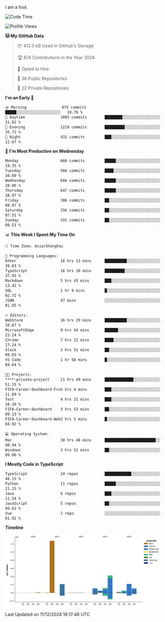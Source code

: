 I am a fool.

<!--START_SECTION:waka-->
![Code Time](http://img.shields.io/badge/Code%20Time-2%2C232%20hrs%2014%20mins-blue)

![Profile Views](http://img.shields.io/badge/Profile%20Views-4-blue)

**🐱 My GitHub Data** 

> 📦 412.0 kB Used in GitHub's Storage 
 > 
> 🏆 874 Contributions in the Year 2024
 > 
> 💼 Opted to Hire
 > 
> 📜 36 Public Repositories 
 > 
> 🔑 22 Private Repositories 
 > 
**I'm an Early 🐤** 

```text
🌞 Morning                675 commits         █████░░░░░░░░░░░░░░░░░░░░   19.79 % 
🌆 Daytime                1085 commits        ████████░░░░░░░░░░░░░░░░░   31.82 % 
🌃 Evening                1218 commits        █████████░░░░░░░░░░░░░░░░   35.72 % 
🌙 Night                  432 commits         ███░░░░░░░░░░░░░░░░░░░░░░   12.67 % 
```
📅 **I'm Most Productive on Wednesday** 

```text
Monday                   660 commits         █████░░░░░░░░░░░░░░░░░░░░   19.35 % 
Tuesday                  566 commits         ████░░░░░░░░░░░░░░░░░░░░░   16.60 % 
Wednesday                684 commits         █████░░░░░░░░░░░░░░░░░░░░   20.06 % 
Thursday                 647 commits         █████░░░░░░░░░░░░░░░░░░░░   18.97 % 
Friday                   306 commits         ██░░░░░░░░░░░░░░░░░░░░░░░   08.97 % 
Saturday                 256 commits         ██░░░░░░░░░░░░░░░░░░░░░░░   07.51 % 
Sunday                   291 commits         ██░░░░░░░░░░░░░░░░░░░░░░░   08.53 % 
```


📊 **This Week I Spent My Time On** 

```text
🕑︎ Time Zone: Asia/Shanghai

💬 Programming Languages: 
Other                    16 hrs 13 mins      ██████████░░░░░░░░░░░░░░░   38.03 % 
TypeScript               16 hrs 10 mins      █████████░░░░░░░░░░░░░░░░   37.93 % 
Markdown                 5 hrs 43 mins       ███░░░░░░░░░░░░░░░░░░░░░░   13.42 % 
SQL                      1 hr 9 mins         █░░░░░░░░░░░░░░░░░░░░░░░░   02.72 % 
JSON                     47 mins             ░░░░░░░░░░░░░░░░░░░░░░░░░   01.85 % 

🔥 Editors: 
WebStorm                 16 hrs 29 mins      ██████████░░░░░░░░░░░░░░░   38.67 % 
MicrosoftEdge            9 hrs 54 mins       ██████░░░░░░░░░░░░░░░░░░░   23.24 % 
Chrome                   7 hrs 21 mins       ████░░░░░░░░░░░░░░░░░░░░░   17.24 % 
Slack                    3 hrs 51 mins       ██░░░░░░░░░░░░░░░░░░░░░░░   09.03 % 
VS Code                  1 hr 58 mins        █░░░░░░░░░░░░░░░░░░░░░░░░   04.64 % 

🐱‍💻 Projects: 
****-private-project     21 hrs 49 mins      █████████████░░░░░░░░░░░░   51.15 % 
FIFA-Career-Dashboard-Fro5 hrs 4 mins        ███░░░░░░░░░░░░░░░░░░░░░░   11.89 % 
Test                     4 hrs 21 mins       ███░░░░░░░░░░░░░░░░░░░░░░   10.20 % 
FIFA-Career-Dashboard    3 hrs 53 mins       ██░░░░░░░░░░░░░░░░░░░░░░░   09.13 % 
FIFA-Career-Dashboard-Web2 hrs 5 mins        █░░░░░░░░░░░░░░░░░░░░░░░░   04.92 % 

💻 Operating System: 
Mac                      38 hrs 48 mins      ███████████████████████░░   90.94 % 
Windows                  3 hrs 51 mins       ██░░░░░░░░░░░░░░░░░░░░░░░   09.06 % 
```

**I Mostly Code in TypeScript** 

```text
TypeScript               24 repos            ████████████░░░░░░░░░░░░░   46.15 % 
Python                   11 repos            █████░░░░░░░░░░░░░░░░░░░░   21.15 % 
Java                     6 repos             ███░░░░░░░░░░░░░░░░░░░░░░   11.54 % 
JavaScript               5 repos             ██░░░░░░░░░░░░░░░░░░░░░░░   09.62 % 
Vue                      1 repo              ░░░░░░░░░░░░░░░░░░░░░░░░░   01.92 % 
```



**Timeline**

![Lines of Code chart](https://raw.githubusercontent.com/VeejaLiu/VeejaLiu/master/assets/bar_graph.png)


 Last Updated on 11/12/2024 16:17:48 UTC
<!--END_SECTION:waka-->
